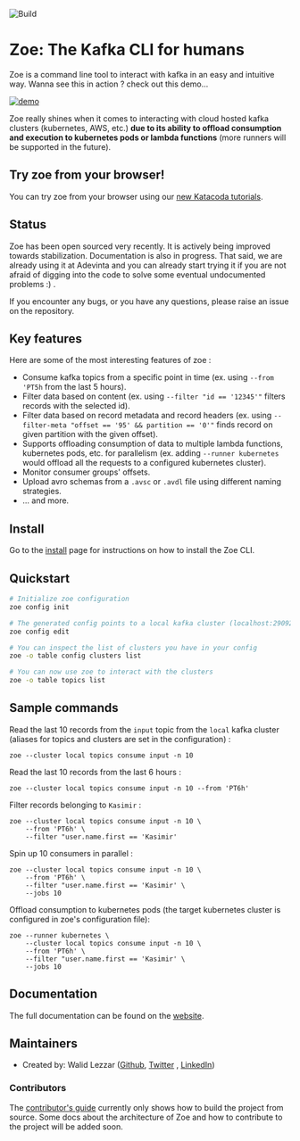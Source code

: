 ![Build](https://github.com/adevinta/zoe/workflows/Build%20test/badge.svg)

# Zoe: The Kafka CLI for humans

Zoe is a command line tool to interact with kafka in an easy and intuitive way. Wanna see this in action ? check out
this demo...

[![demo](https://asciinema.org/a/vSDNcUUaMMBkWxCSDD8u3s0No.svg)](https://asciinema.org/a/vSDNcUUaMMBkWxCSDD8u3s0No?speed=2.5&rows=35)

Zoe really shines when it comes to interacting with cloud hosted kafka clusters (kubernetes, AWS, etc.) **due to its
ability to offload consumption and execution to kubernetes pods or lambda functions** (more runners will be supported in
the future).

## Try zoe from your browser!

You can try zoe from your browser using our [new Katacoda tutorials](https://www.katacoda.com/wlezzar/courses/zoe).

## Status

Zoe has been open sourced very recently. It is actively being improved towards stabilization. Documentation is also in
progress. That said, we are already using it at Adevinta and you can already start trying it if you are not afraid of
digging into the code to solve some eventual undocumented problems :) .

If you encounter any bugs, or you have any questions, please raise an issue on the repository.

## Key features

Here are some of the most interesting features of zoe :

- Consume kafka topics from a specific point in time (ex. using `--from 'PT5h` from the last 5 hours).
- Filter data based on content (ex. using `--filter "id == '12345'"` filters records with the selected id).
- Filter data based on record metadata and record headers (ex.
  using `--filter-meta "offset == '95' && partition == '0'"` finds record on given partition with the given offset).
- Supports offloading consumption of data to multiple lambda functions, kubernetes pods, etc. for parallelism (ex.
  adding `--runner kubernetes` would offload all the requests to a configured kubernetes cluster).
- Monitor consumer groups' offsets.
- Upload avro schemas from a `.avsc` or `.avdl` file using different naming strategies.
- ... and more.

## Install

Go to the [install](docs/install/overview.md) page for instructions on how to install the Zoe CLI.

## Quickstart

```bash
# Initialize zoe configuration
zoe config init

# The generated config points to a local kafka cluster (localhost:29092). You can edit it using the following command
zoe config edit

# You can inspect the list of clusters you have in your config
zoe -o table config clusters list

# You can now use zoe to interact with the clusters
zoe -o table topics list
```

## Sample commands

Read the last 10 records from the `input` topic from the `local` kafka cluster (aliases for topics and clusters are set
in the configuration) :

```
zoe --cluster local topics consume input -n 10 
```

Read the last 10 records from the last 6 hours :

```
zoe --cluster local topics consume input -n 10 --from 'PT6h'
```

Filter records belonging to `Kasimir` :

```
zoe --cluster local topics consume input -n 10 \
    --from 'PT6h' \
    --filter "user.name.first == 'Kasimir'
```

Spin up 10 consumers in parallel :

```
zoe --cluster local topics consume input -n 10 \
    --from 'PT6h' \
    --filter "user.name.first == 'Kasimir' \
    --jobs 10
```

Offload consumption to kubernetes pods (the target kubernetes cluster is configured in zoe's configuration file):

```
zoe --runner kubernetes \
    --cluster local topics consume input -n 10 \
    --from 'PT6h' \
    --filter "user.name.first == 'Kasimir' \
    --jobs 10
```

## Documentation

The full documentation can be found on the [website](https://adevinta.github.io/zoe).

## Maintainers

- Created by: Walid Lezzar ([Github](https://github.com/wlezzar), [Twitter](https://twitter.com/walezz)
  , [LinkedIn](https://www.linkedin.com/in/walid-lezzar/))

### Contributors

The [contributor's guide](docs/contributing/README.md) currently only shows how to build the project from source. Some
docs about the architecture of Zoe and how to contribute to the project will be added soon. 
